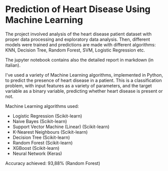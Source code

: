 # Prediction of Heart Disease Using Machine Learning

The project involved analysis of the heart disease patient dataset with proper data processing and exploratory data analysis. Then, different models were trained and predictions are made with different algorithms: KNN, Decision Tree, Random Forest, SVM, Logistic Regression etc. 

The jupyter notebook contains also the detailed report in markdown (in italian).

I've used a variety of Machine Learning algorithms, implemented in Python, to predict the presence of heart disease in a patient. This is a classification problem, with input features as a variety of parameters, and the target variable as a binary variable, predicting whether heart disease is present or not.

Machine Learning algorithms used:

* Logistic Regression (Scikit-learn)
* Naive Bayes (Scikit-learn)
* Support Vector Machine (Linear) (Scikit-learn)
* K-Nearest Neighbours (Scikit-learn)
* Decision Tree (Scikit-learn)
* Random Forest (Scikit-learn)
* XGBoost (Scikit-learn)
* Neural Network (Keras)


Accuracy achieved: 93,88% (Random Forest)
